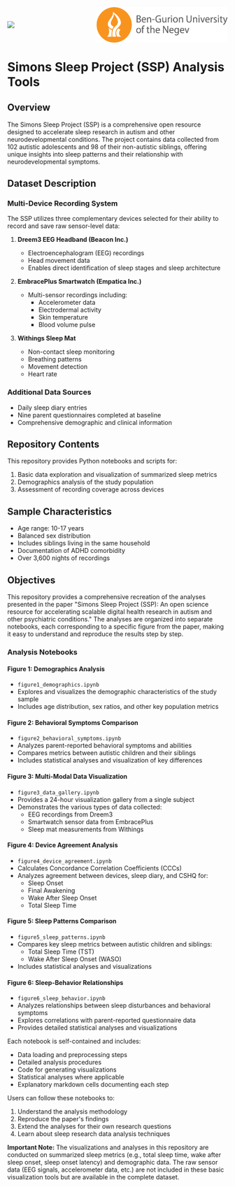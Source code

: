 <div style="display: flex; justify-content: space-between; align-items: center;">
  <img src="./images/Simons_logo.png" width="300"/>
  &nbsp;&nbsp;&nbsp;&nbsp;&nbsp;&nbsp;&nbsp;&nbsp;&nbsp;&nbsp; 
  &nbsp;&nbsp;&nbsp;&nbsp;&nbsp;&nbsp;&nbsp;&nbsp;&nbsp;&nbsp;
  &nbsp;&nbsp;&nbsp;&nbsp;&nbsp;&nbsp;&nbsp;&nbsp;&nbsp;&nbsp;
  &nbsp;&nbsp;&nbsp;&nbsp;&nbsp;&nbsp;&nbsp;&nbsp;&nbsp;&nbsp;
  &nbsp;&nbsp;&nbsp;&nbsp;&nbsp;&nbsp;&nbsp;&nbsp;&nbsp;&nbsp;
  &nbsp;&nbsp;&nbsp;&nbsp;&nbsp;&nbsp;&nbsp;&nbsp;&nbsp;&nbsp;
  &nbsp;&nbsp;&nbsp;&nbsp;&nbsp;&nbsp;&nbsp;&nbsp;&nbsp;&nbsp;
  &nbsp;&nbsp;&nbsp;&nbsp;&nbsp;&nbsp;&nbsp;&nbsp;&nbsp;&nbsp;

  <img src="./images/BGU_logo.png" width="300">
</div>

  
# Simons Sleep Project (SSP) Analysis Tools

## Overview
The Simons Sleep Project (SSP) is a comprehensive open resource designed to accelerate sleep research in autism and other neurodevelopmental conditions. The project contains data collected from 102 autistic adolescents and 98 of their non-autistic siblings, offering unique insights into sleep patterns and their relationship with neurodevelopmental symptoms.

## Dataset Description

### Multi-Device Recording System
The SSP utilizes three complementary devices selected for their ability to record and save raw sensor-level data:

1. **Dreem3 EEG Headband (Beacon Inc.)**
   - Electroencephalogram (EEG) recordings
   - Head movement data
   - Enables direct identification of sleep stages and sleep architecture

2. **EmbracePlus Smartwatch (Empatica Inc.)**
   - Multi-sensor recordings including:
     - Accelerometer data
     - Electrodermal activity
     - Skin temperature
     - Blood volume pulse

3. **Withings Sleep Mat**
   - Non-contact sleep monitoring
   - Breathing patterns
   - Movement detection
   - Heart rate

### Additional Data Sources
- Daily sleep diary entries
- Nine parent questionnaires completed at baseline
- Comprehensive demographic and clinical information

## Repository Contents

This repository provides Python notebooks and scripts for:
1. Basic data exploration and visualization of summarized sleep metrics
2. Demographics analysis of the study population
3. Assessment of recording coverage across devices

## Sample Characteristics
- Age range: 10-17 years
- Balanced sex distribution
- Includes siblings living in the same household
- Documentation of ADHD comorbidity
- Over 3,600 nights of recordings


## Objectives 

This repository provides a comprehensive recreation of the analyses presented in the paper "Simons Sleep Project (SSP): An open science resource for accelerating scalable digital health research in autism and other psychiatric conditions." The analyses are organized into separate notebooks, each corresponding to a specific figure from the paper, making it easy to understand and reproduce the results step by step.

### Analysis Notebooks

#### Figure 1: Demographics Analysis
- `figure1_demographics.ipynb`
- Explores and visualizes the demographic characteristics of the study sample
- Includes age distribution, sex ratios, and other key population metrics

#### Figure 2: Behavioral Symptoms Comparison
- `figure2_behavioral_symptoms.ipynb`
- Analyzes parent-reported behavioral symptoms and abilities
- Compares metrics between autistic children and their siblings
- Includes statistical analyses and visualization of key differences

#### Figure 3: Multi-Modal Data Visualization
- `figure3_data_gallery.ipynb`
- Provides a 24-hour visualization gallery from a single subject
- Demonstrates the various types of data collected:
  - EEG recordings from Dreem3
  - Smartwatch sensor data from EmbracePlus
  - Sleep mat measurements from Withings
  
#### Figure 4: Device Agreement Analysis
- `figure4_device_agreement.ipynb`
- Calculates Concordance Correlation Coefficients (CCCs)
- Analyzes agreement between devices, sleep diary, and CSHQ for:
  - Sleep Onset
  - Final Awakening
  - Wake After Sleep Onset
  - Total Sleep Time

#### Figure 5: Sleep Patterns Comparison
- `figure5_sleep_patterns.ipynb`
- Compares key sleep metrics between autistic children and siblings:
  - Total Sleep Time (TST)
  - Wake After Sleep Onset (WASO)
- Includes statistical analyses and visualizations

#### Figure 6: Sleep-Behavior Relationships
- `figure6_sleep_behavior.ipynb`
- Analyzes relationships between sleep disturbances and behavioral symptoms
- Explores correlations with parent-reported questionnaire data
- Provides detailed statistical analyses and visualizations

Each notebook is self-contained and includes:
- Data loading and preprocessing steps
- Detailed analysis procedures
- Code for generating visualizations
- Statistical analyses where applicable
- Explanatory markdown cells documenting each step

Users can follow these notebooks to:
1. Understand the analysis methodology
2. Reproduce the paper's findings
3. Extend the analyses for their own research questions
4. Learn about sleep research data analysis techniques

**Important Note:** The visualizations and analyses in this repository are conducted on summarized sleep metrics (e.g., total sleep time, wake after sleep onset, sleep onset latency) and demographic data. The raw sensor data (EEG signals, accelerometer data, etc.) are not included in these basic visualization tools but are available in the complete dataset.
